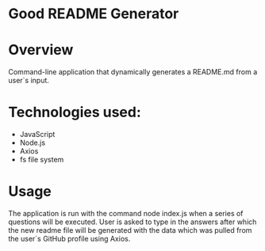 # Good README Generator

# Overview

Command-line application that dynamically generates a README.md from a user`s input. 

# Technologies used:

* JavaScript
* Node.js
* Axios
* fs file system

# Usage

The application is run with the command node index.js when a series of questions will be executed. User is asked to type in the answers after which the new readme file will be generated with the data which was pulled from the user`s GitHub profile using Axios.  



